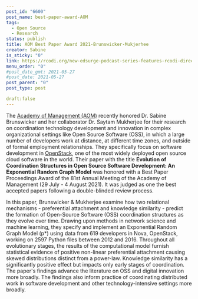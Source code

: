 ```yaml
---
post_id: "6600"
post_name: best-paper-award-AOM
tags:
  - Open Source
  - Research
status: publish
title: AOM Best Paper Award 2021-Brunswicker-Mukjerhee
creator: Sabine
is_sticky: "0"
link: https://rcodi.org/new-edsurge-podcast-series-features-rcodi-director/
menu_order: "0"
#post_date_gmt: 2021-05-27 
#post_date: 2021-05-27
post_parent: "0"
post_type: post

draft:false
---
```





The [Academy of Management (AOM)](www.aom.org) recently honored Dr. Sabine Brunswicker and her collaborator Dr. Saytam Mukherjee for their research on coordination technology development and innovation in complex organizational settings like Open Source Software (OSS), in which a large number of developers work at distance, at different time zones, and outside of formal employment relationships. They specifically focus on software development in [OpenStack](www.openstack.com), one of the most widely deployed open source cloud software in the world. Their paper with the title **Evolution of Coordination Structures in Open Source Software Development: An Exponential Random Graph Model** was honored with a Best Paper Proceedings Award of the 81st Annual Meeting of the Academy of
Management (29 July - 4 August 2021). It was judged as one the best accepted papers following a double-blinded review process. 

In this paper, Brunswicker & Mukherjee examine how two relational mechanisms - preferential attachment and knowledge similarity - predict the formation of Open-Source Software (OSS) coordination structures as they evolve over time. Drawing upon methods in network science and machine learning, they specify and implement an Exponential Random Graph Model (p*) using data from 619 developers in Nova, OpenStack, working on 2597 Python files between 2012 and 2016. Throughout all evolutionary stages,  the results of the computational model furnish statistical evidence of positive non-linear preferential attachment causing skewed distributions distinct from a power-law. Knowledge similarity has a significantly positive effect but impacts only early stages of coordination. The paper's findings advance the literature on OSS and digital innovation more broadly. The findings also inform practice of coordinating distributed work in software development and other technology-intensive settings more broadly. 

> 

